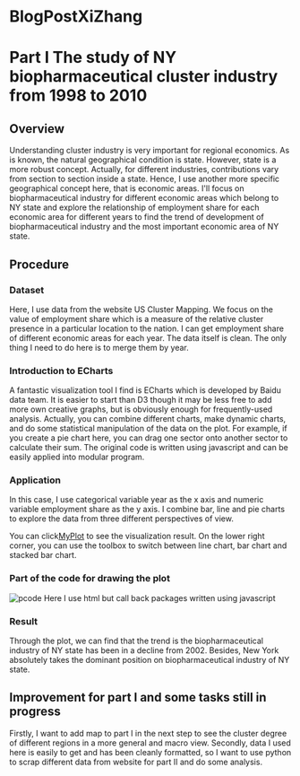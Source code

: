 BlogPostXiZhang
====================
# Part I The study of NY biopharmaceutical cluster industry from 1998 to 2010
## Overview
Understanding cluster industry is very important for regional economics. As is known, the natural geographical condition is state. However, state is a more robust concept. Actually, for different industries, contributions vary from section to section inside a state. Hence, I use another more specific geographical concept here, that is economic areas. I'll focus on biopharmaceutical industry for different economic areas which belong to NY state and explore the relationship of employment share for each economic area for different years to find the trend of development of biopharmaceutical industry and the most important economic area of NY state.

## Procedure
### Dataset
Here, I use data from the website US Cluster Mapping. We focus on the value of employment share which is a measure of the relative cluster presence in a particular location to the nation. I can get employment share of different economic areas for each year. The data itself is clean. The only thing I need to do here is to merge them by year.

### Introduction to ECharts
A fantastic visualization tool I find is ECharts which is developed by Baidu data team. It is easier to start than D3 though it may be less free to add more own creative graphs, but is obviously enough for frequently-used analysis. Actually, you can combine different charts, make dynamic charts, and do some statistical manipulation of the data on the plot. For example, if you create a pie chart here, you can drag one sector onto another sector to calculate their sum. The original code is written using javascript and can be easily applied into modular program.

### Application

In this case, I use categorical variable year as the x axis and numeric variable employment share as the y axis. I combine bar, line and pie charts to explore the data from three different perspectives of view.

You can click[MyPlot](http://xizhang0831.github.io/demo.html) to see the visualization result. On the lower right corner, you can use the toolbox to switch between line chart, bar chart and stacked bar chart. 

### Part of the code for drawing the plot
![pcode](https://raw.githubusercontent.com/xizhang0831/radsketch_/master/pcode.png)
Here I use html but call back packages written using javascript
### Result 
Through the plot, we can find that the trend is the biopharmaceutical industry of NY state has been in a decline from 2002. Besides, New York absolutely takes the dominant position on biopharmaceutical industry of NY state.

## Improvement for part I and some tasks still in progress
Firstly, I want to add map to part I in the next step to see the cluster degree of different regions in a more general and macro view.
Secondly, data I used here is easily to get and has been cleanly formatted, so I want to use python to scrap different data from website for part II and do some analysis.

